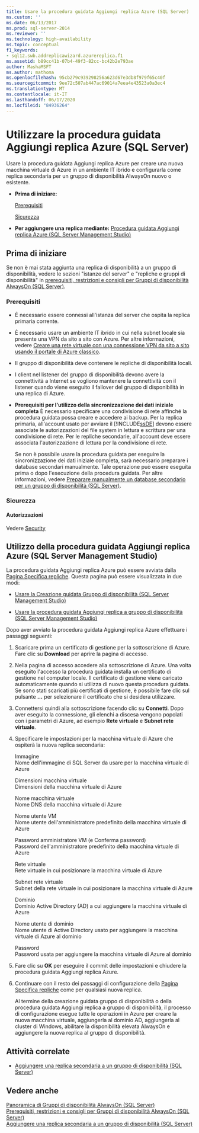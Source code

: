 ```yaml
---
title: Usare la procedura guidata Aggiungi replica Azure (SQL Server) | Microsoft Docs
ms.custom: ''
ms.date: 06/13/2017
ms.prod: sql-server-2014
ms.reviewer: ''
ms.technology: high-availability
ms.topic: conceptual
f1_keywords:
- sql12.swb.addreplicawizard.azurereplica.f1
ms.assetid: b89cc41b-07b4-49f3-82cc-bc42b2e793ae
author: MashaMSFT
ms.author: mathoma
ms.openlocfilehash: 95cb279c939298256a623d67e3db8f979f65c40f
ms.sourcegitcommit: 9ee72c507ab447ac69014a7eea4e43523a0a3ec4
ms.translationtype: MT
ms.contentlocale: it-IT
ms.lasthandoff: 06/17/2020
ms.locfileid: "84936264"
---
```

# <a name="use-the-add-azure-replica-wizard-sql-server"></a>Utilizzare la procedura guidata Aggiungi replica Azure (SQL Server)
  Usare la procedura guidata Aggiungi replica Azure per creare una nuova macchina virtuale di Azure in un ambiente IT ibrido e configurarla come replica secondaria per un gruppo di disponibilità AlwaysOn nuovo o esistente.  
  
-   **Prima di iniziare:**  
  
     [Prerequisiti](#Prerequisites)  
  
     [Sicurezza](#Security)  
  
-   **Per aggiungere una replica mediante:**  [Procedura guidata Aggiungi replica Azure (SQL Server Management Studio)](#SSMSProcedure)  
  
##  <a name="before-you-begin"></a><a name="BeforeYouBegin"></a> Prima di iniziare  
 Se non è mai stata aggiunta una replica di disponibilità a un gruppo di disponibilità, vedere le sezioni "istanze del server" e "repliche e gruppi di disponibilità" in [prerequisiti, restrizioni e consigli per Gruppi di disponibilità AlwaysOn &#40;SQL Server&#41;](prereqs-restrictions-recommendations-always-on-availability.md).  
  
###  <a name="prerequisites"></a><a name="Prerequisites"></a> Prerequisiti  
  
-   È necessario essere connessi all'istanza del server che ospita la replica primaria corrente.  
  
-   È necessario usare un ambiente IT ibrido in cui nella subnet locale sia presente una VPN da sito a sito con Azure. Per altre informazioni, vedere [Creare una rete virtuale con una connessione VPN da sito a sito usando il portale di Azure classico](https://azure.microsoft.com/documentation/articles/vpn-gateway-site-to-site-create).  
  
-   Il gruppo di disponibilità deve contenere le repliche di disponibilità locali.  
  
-   I client nel listener del gruppo di disponibilità devono avere la connettività a Internet se vogliono mantenere la connettività con il listener quando viene eseguito il failover del gruppo di disponibilità in una replica di Azure.  
  
-   **Prerequisiti per l'utilizzo della sincronizzazione dei dati iniziale completa** È necessario specificare una condivisione di rete affinché la procedura guidata possa creare e accedere ai backup. Per la replica primaria, all'account usato per avviare il [!INCLUDE[ssDE](../../../includes/ssde-md.md)] devono essere associate le autorizzazioni del file system in lettura e scrittura per una condivisione di rete. Per le repliche secondarie, all'account deve essere associata l'autorizzazione di lettura per la condivisione di rete.  
  
     Se non è possibile usare la procedura guidata per eseguire la sincronizzazione dei dati iniziale completa, sarà necessario preparare i database secondari manualmente. Tale operazione può essere eseguita prima o dopo l'esecuzione della procedura guidata. Per altre informazioni, vedere [Preparare manualmente un database secondario per un gruppo di disponibilità &#40;SQL Server&#41;](manually-prepare-a-secondary-database-for-an-availability-group-sql-server.md).  
  
###  <a name="security"></a><a name="Security"></a> Sicurezza  
  
####  <a name="permissions"></a><a name="Permissions"></a> Autorizzazioni  
 Vedere [Security](use-the-add-replica-to-availability-group-wizard-sql-server-management-studio.md#Security)  
  
##  <a name="using-the-add-azure-replica-wizard-sql-server-management-studio"></a><a name="SSMSProcedure"></a> Utilizzo della procedura guidata Aggiungi replica Azure (SQL Server Management Studio)  
 La procedura guidata Aggiungi replica Azure può essere avviata dalla [Pagina Specifica repliche](specify-replicas-page-new-availability-group-wizard-add-replica-wizard.md). Questa pagina può essere visualizzata in due modi:  
  
-   [Usare la Creazione guidata Gruppo di disponibilità &#40;SQL Server Management Studio&#41;](use-the-availability-group-wizard-sql-server-management-studio.md)  
  
-   [Usare la procedura guidata Aggiungi replica a gruppo di disponibilità &#40;SQL Server Management Studio&#41;](use-the-add-replica-to-availability-group-wizard-sql-server-management-studio.md)  
  
 Dopo aver avviato la procedura guidata Aggiungi replica Azure effettuare i passaggi seguenti:  
  
1.  Scaricare prima un certificato di gestione per la sottoscrizione di Azure. Fare clic su **Download** per aprire la pagina di accesso.  
  
2.  Nella pagina di accesso accedere alla sottoscrizione di Azure. Una volta eseguito l'accesso la procedura guidata installa un certificato di gestione nel computer locale. Il certificato di gestione viene caricato automaticamente quando si utilizza di nuovo questa procedura guidata. Se sono stati scaricati più certificati di gestione, è possibile fare clic sul pulsante **...** per selezionare il certificato che si desidera utilizzare.  
  
3.  Connettersi quindi alla sottoscrizione facendo clic su **Connetti**. Dopo aver eseguito la connessione, gli elenchi a discesa vengono popolati con i parametri di Azure, ad esempio **Rete virtuale** e **Subnet rete virtuale**.  
  
4.  Specificare le impostazioni per la macchina virtuale di Azure che ospiterà la nuova replica secondaria:  
  
     Immagine  
     Nome dell'immagine di SQL Server da usare per la macchina virtuale di Azure  
  
     Dimensioni macchina virtuale  
     Dimensioni della macchina virtuale di Azure  
  
     Nome macchina virtuale  
     Nome DNS della macchina virtuale di Azure  
  
     Nome utente VM  
     Nome utente dell'amministratore predefinito della macchina virtuale di Azure  
  
     Password amministratore VM (e Conferma password)  
     Password dell'amministratore predefinito della macchina virtuale di Azure  
  
     Rete virtuale  
     Rete virtuale in cui posizionare la macchina virtuale di Azure  
  
     Subnet rete virtuale  
     Subnet della rete virtuale in cui posizionare la macchina virtuale di Azure  
  
     Dominio  
     Dominio Active Directory (AD) a cui aggiungere la macchina virtuale di Azure  
  
     Nome utente di dominio  
     Nome utente di Active Directory usato per aggiungere la macchina virtuale di Azure al dominio  
  
     Password  
     Password usata per aggiungere la macchina virtuale di Azure al dominio  
  
5.  Fare clic su **OK** per eseguire il commit delle impostazioni e chiudere la procedura guidata Aggiungi replica Azure.  
  
6.  Continuare con il resto dei passaggi di configurazione della [Pagina Specifica repliche](specify-replicas-page-new-availability-group-wizard-add-replica-wizard.md) come per qualsiasi nuova replica.  
  
     Al termine della creazione guidata gruppo di disponibilità o della procedura guidata Aggiungi replica a gruppo di disponibilità, il processo di configurazione esegue tutte le operazioni in Azure per creare la nuova macchina virtuale, aggiungerla al dominio AD, aggiungerla al cluster di Windows, abilitare la disponibilità elevata AlwaysOn e aggiungere la nuova replica al gruppo di disponibilità.  
  
##  <a name="related-tasks"></a><a name="RelatedTasks"></a> Attività correlate  
  
-   [Aggiungere una replica secondaria a un gruppo di disponibilità &#40;SQL Server&#41;](add-a-secondary-replica-to-an-availability-group-sql-server.md)  
  
## <a name="see-also"></a>Vedere anche  
 [Panoramica di Gruppi di disponibilità AlwaysOn &#40;SQL Server&#41;](overview-of-always-on-availability-groups-sql-server.md)   
 [Prerequisiti, restrizioni e consigli per Gruppi di disponibilità AlwaysOn &#40;SQL Server&#41;](prereqs-restrictions-recommendations-always-on-availability.md)   
 [Aggiungere una replica secondaria a un gruppo di disponibilità &#40;SQL Server&#41;](add-a-secondary-replica-to-an-availability-group-sql-server.md)  
  
  
